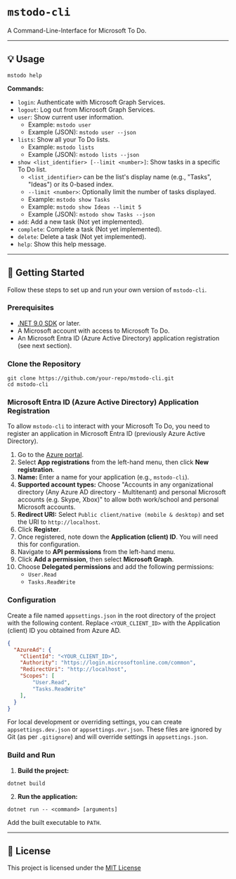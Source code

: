 # `mstodo-cli`

A Command-Line-Interface for Microsoft To Do.

---

## 💡 Usage

```pwsh
mstodo help
```

**Commands:**

-   `login`: Authenticate with Microsoft Graph Services.
-   `logout`: Log out from Microsoft Graph Services.
-   `user`: Show current user information.
    *   Example: `mstodo user`
    *   Example (JSON): `mstodo user --json`
-   `lists`: Show all your To Do lists.
    *   Example: `mstodo lists`
    *   Example (JSON): `mstodo lists --json`
-   `show <list_identifier> [--limit <number>]`: Show tasks in a specific To Do list.
    *   `<list_identifier>` can be the list's display name (e.g., "Tasks", "Ideas") or its 0-based index.
    *   `--limit <number>`: Optionally limit the number of tasks displayed.
    *   Example: `mstodo show Tasks`
    *   Example: `mstodo show Ideas --limit 5`
    *   Example (JSON): `mstodo show Tasks --json`
-   `add`: Add a new task (Not yet implemented).
-   `complete`: Complete a task (Not yet implemented).
-   `delete`: Delete a task (Not yet implemented).
-   `help`: Show this help message.

---

## 🚀 Getting Started

Follow these steps to set up and run your own version of `mstodo-cli`.

### Prerequisites

-   [.NET 9.0 SDK](https://dotnet.microsoft.com/download/dotnet/9.0) or later.
-   A Microsoft account with access to Microsoft To Do.
-   An Microsoft Entra ID (Azure Active Directory) application registration (see next section).

### Clone the Repository

```pwsh
git clone https://github.com/your-repo/mstodo-cli.git
cd mstodo-cli
```

### Microsoft Entra ID (Azure Active Directory) Application Registration

To allow `mstodo-cli` to interact with your Microsoft To Do, you need to register an application in Microsoft Entra ID (previously Azure Active Directory).

1.  Go to the [Azure portal](https://portal.azure.com/).
2.  Select **App registrations** from the left-hand menu, then click **New registration**.
3.  **Name:** Enter a name for your application (e.g., `mstodo-cli`).
4.  **Supported account types:** Choose "Accounts in any organizational directory (Any Azure AD directory - Multitenant) and personal Microsoft accounts (e.g. Skype, Xbox)" to allow both work/school and personal Microsoft accounts.
5.  **Redirect URI:** Select `Public client/native (mobile & desktop)` and set the URI to `http://localhost`.
6.  Click **Register**.
7.  Once registered, note down the **Application (client) ID**. You will need this for configuration.
8.  Navigate to **API permissions** from the left-hand menu.
9.  Click **Add a permission**, then select **Microsoft Graph**.
10. Choose **Delegated permissions** and add the following permissions:
    *   `User.Read`
    *   `Tasks.ReadWrite`

### Configuration

Create a file named `appsettings.json` in the root directory of the project with the following content. Replace `<YOUR_CLIENT_ID>` with the Application (client) ID you obtained from Azure AD.

```json
{
  "AzureAd": {
    "ClientId": "<YOUR_CLIENT_ID>",
    "Authority": "https://login.microsoftonline.com/common",
    "RedirectUri": "http://localhost",
    "Scopes": [
        "User.Read",
        "Tasks.ReadWrite"
    ],
  }
}
```

For local development or overriding settings, you can create `appsettings.dev.json` or `appsettings.ovr.json`. These files are ignored by Git (as per `.gitignore`) and will override settings in `appsettings.json`.

### Build and Run

1.  **Build the project:**

```pwsh
dotnet build
```

2.  **Run the application:**

```pwsh
dotnet run -- <command> [arguments]
```

Add the built executable to `PATH`.

---

## 📄 License

This project is licensed under the [MIT License](./LICENSE)
